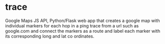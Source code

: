 # trace
Google Maps JS API, Python/Flask web app that creates a google map with individual markers for each hop in a ping trace from a url such as google.com and connect the markers as a route and label each marker with its corresponding long and lat co ordinates.
